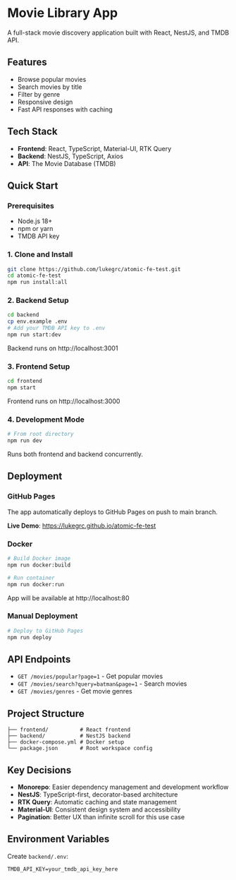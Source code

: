 # Movie Library App

A full-stack movie discovery application built with React, NestJS, and TMDB API.

## Features

- Browse popular movies
- Search movies by title
- Filter by genre
- Responsive design
- Fast API responses with caching

## Tech Stack

- **Frontend**: React, TypeScript, Material-UI, RTK Query
- **Backend**: NestJS, TypeScript, Axios
- **API**: The Movie Database (TMDB)

## Quick Start

### Prerequisites

- Node.js 18+
- npm or yarn
- TMDB API key

### 1. Clone and Install

```bash
git clone https://github.com/lukegrc/atomic-fe-test.git
cd atomic-fe-test
npm run install:all
```

### 2. Backend Setup

```bash
cd backend
cp env.example .env
# Add your TMDB API key to .env
npm run start:dev
```

Backend runs on http://localhost:3001

### 3. Frontend Setup

```bash
cd frontend
npm start
```

Frontend runs on http://localhost:3000

### 4. Development Mode

```bash
# From root directory
npm run dev
```

Runs both frontend and backend concurrently.

## Deployment

### GitHub Pages

The app automatically deploys to GitHub Pages on push to main branch.

**Live Demo**: https://lukegrc.github.io/atomic-fe-test

### Docker

```bash
# Build Docker image
npm run docker:build

# Run container
npm run docker:run
```

App will be available at http://localhost:80

### Manual Deployment

```bash
# Deploy to GitHub Pages
npm run deploy
```

## API Endpoints

- `GET /movies/popular?page=1` - Get popular movies
- `GET /movies/search?query=batman&page=1` - Search movies
- `GET /movies/genres` - Get movie genres

## Project Structure

```
├── frontend/          # React frontend
├── backend/           # NestJS backend
├── docker-compose.yml # Docker setup
└── package.json       # Root workspace config
```

## Key Decisions

- **Monorepo**: Easier dependency management and development workflow
- **NestJS**: TypeScript-first, decorator-based architecture
- **RTK Query**: Automatic caching and state management
- **Material-UI**: Consistent design system and accessibility
- **Pagination**: Better UX than infinite scroll for this use case

## Environment Variables

Create `backend/.env`:

```
TMDB_API_KEY=your_tmdb_api_key_here
```
